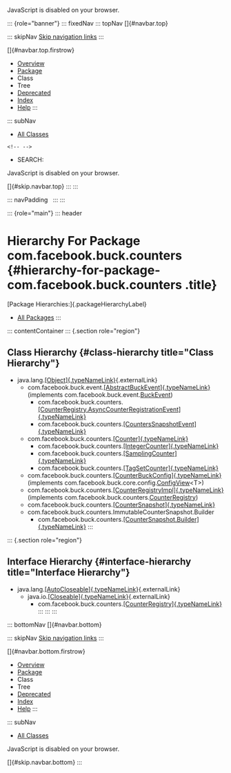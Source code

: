 <div>

JavaScript is disabled on your browser.

</div>

::: {role="banner"}
::: fixedNav
::: topNav
[]{#navbar.top}

::: skipNav
[Skip navigation links](#skip.navbar.top "Skip navigation links")
:::

[]{#navbar.top.firstrow}

-   [Overview](../../../../index.html)
-   [Package](package-summary.html)
-   Class
-   Tree
-   [Deprecated](../../../../deprecated-list.html)
-   [Index](../../../../index-all.html)
-   [Help](../../../../help-doc.html)
:::

::: subNav
-   [All Classes](../../../../allclasses.html)

```{=html}
<!-- -->
```
-   SEARCH:

<div>

<div>

JavaScript is disabled on your browser.

</div>

</div>

[]{#skip.navbar.top}
:::
:::

::: navPadding
 
:::
:::

::: {role="main"}
::: header
# Hierarchy For Package com.facebook.buck.counters {#hierarchy-for-package-com.facebook.buck.counters .title}

[Package Hierarchies:]{.packageHierarchyLabel}

-   [All Packages](../../../../overview-tree.html)
:::

::: contentContainer
::: {.section role="region"}
## Class Hierarchy {#class-hierarchy title="Class Hierarchy"}

-   java.lang.[[Object]{.typeNameLink}](http://docs.oracle.com/javase/7/docs/api/java/lang/Object.html?is-external=true "class or interface in java.lang"){.externalLink}
    -   com.facebook.buck.event.[[AbstractBuckEvent]{.typeNameLink}](../event/AbstractBuckEvent.html "class in com.facebook.buck.event")
        (implements
        com.facebook.buck.event.[BuckEvent](../event/BuckEvent.html "interface in com.facebook.buck.event"))
        -   com.facebook.buck.counters.[[CounterRegistry.AsyncCounterRegistrationEvent]{.typeNameLink}](CounterRegistry.AsyncCounterRegistrationEvent.html "class in com.facebook.buck.counters")
        -   com.facebook.buck.counters.[[CountersSnapshotEvent]{.typeNameLink}](CountersSnapshotEvent.html "class in com.facebook.buck.counters")
    -   com.facebook.buck.counters.[[Counter]{.typeNameLink}](Counter.html "class in com.facebook.buck.counters")
        -   com.facebook.buck.counters.[[IntegerCounter]{.typeNameLink}](IntegerCounter.html "class in com.facebook.buck.counters")
        -   com.facebook.buck.counters.[[SamplingCounter]{.typeNameLink}](SamplingCounter.html "class in com.facebook.buck.counters")
        -   com.facebook.buck.counters.[[TagSetCounter]{.typeNameLink}](TagSetCounter.html "class in com.facebook.buck.counters")
    -   com.facebook.buck.counters.[[CounterBuckConfig]{.typeNameLink}](CounterBuckConfig.html "class in com.facebook.buck.counters")
        (implements
        com.facebook.buck.core.config.[ConfigView](../core/config/ConfigView.html "interface in com.facebook.buck.core.config")\<T\>)
    -   com.facebook.buck.counters.[[CounterRegistryImpl]{.typeNameLink}](CounterRegistryImpl.html "class in com.facebook.buck.counters")
        (implements
        com.facebook.buck.counters.[CounterRegistry](CounterRegistry.html "interface in com.facebook.buck.counters"))
    -   com.facebook.buck.counters.[[CounterSnapshot]{.typeNameLink}](CounterSnapshot.html "class in com.facebook.buck.counters")
    -   com.facebook.buck.counters.ImmutableCounterSnapshot.Builder
        -   com.facebook.buck.counters.[[CounterSnapshot.Builder]{.typeNameLink}](CounterSnapshot.Builder.html "class in com.facebook.buck.counters")
:::

::: {.section role="region"}
## Interface Hierarchy {#interface-hierarchy title="Interface Hierarchy"}

-   java.lang.[[AutoCloseable]{.typeNameLink}](http://docs.oracle.com/javase/7/docs/api/java/lang/AutoCloseable.html?is-external=true "class or interface in java.lang"){.externalLink}
    -   java.io.[[Closeable]{.typeNameLink}](http://docs.oracle.com/javase/7/docs/api/java/io/Closeable.html?is-external=true "class or interface in java.io"){.externalLink}
        -   com.facebook.buck.counters.[[CounterRegistry]{.typeNameLink}](CounterRegistry.html "interface in com.facebook.buck.counters")
:::
:::
:::

::: bottomNav
[]{#navbar.bottom}

::: skipNav
[Skip navigation links](#skip.navbar.bottom "Skip navigation links")
:::

[]{#navbar.bottom.firstrow}

-   [Overview](../../../../index.html)
-   [Package](package-summary.html)
-   Class
-   Tree
-   [Deprecated](../../../../deprecated-list.html)
-   [Index](../../../../index-all.html)
-   [Help](../../../../help-doc.html)
:::

::: subNav
-   [All Classes](../../../../allclasses.html)

<div>

<div>

JavaScript is disabled on your browser.

</div>

</div>

[]{#skip.navbar.bottom}
:::
